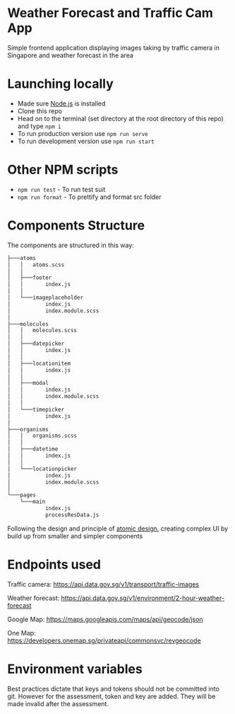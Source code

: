 # Weather Forecast and Traffic Cam App

Simple frontend application displaying images taking by traffic camera in Singapore and weather forecast in the area 

# Launching locally

* Made sure [Node.js](https://nodejs.org/en/download/) is installed
* Clone this repo
* Head on to the terminal (set directory at the root directory of this repo) and type ```npm i```
* To run production version use ```npm run serve```
* To run development version use ```npm run start```


# Other NPM scripts

* ```npm run test``` - To run test suit
* ```npm run format``` -  To prettify and format src folder


# Components Structure

The components are structured in this way:

```txt
├───atoms
│   │   atoms.scss
│   │
│   ├───footer
│   │       index.js
│   │
│   └───imageplaceholder
│           index.js
│           index.module.scss
│
├───molecules
│   │   molecules.scss
│   │
│   ├───datepicker
│   │       index.js
│   │
│   ├───locationitem
│   │       index.js
│   │
│   ├───modal
│   │       index.js
│   │       index.module.scss
│   │
│   └───timepicker
│           index.js
│
├───organisms
│   │   organisms.scss
│   │
│   ├───datetime
│   │       index.js
│   │
│   └───locationpicker
│           index.js
│           index.module.scss
│
└───pages
    └───main
            index.js
            processResData.js
```

Following the design and principle of [atomic design](https://dev.to/giteden/atomic-design-with-react-and-bit-simplify-a-complex-ui-1k1f), creating complex UI by build up from smaller and simpler components

# Endpoints used

Traffic camera: https://api.data.gov.sg/v1/transport/traffic-images

Weather forecast: https://api.data.gov.sg/v1/environment/2-hour-weather-forecast

Google Map: https://maps.googleapis.com/maps/api/geocode/json

One Map: https://developers.onemap.sg/privateapi/commonsvc/revgeocode


# Environment variables

Best practices dictate that keys and tokens should not be committed into git. However for the assessment, token and key are added. They will be made invalid after the assessment.

